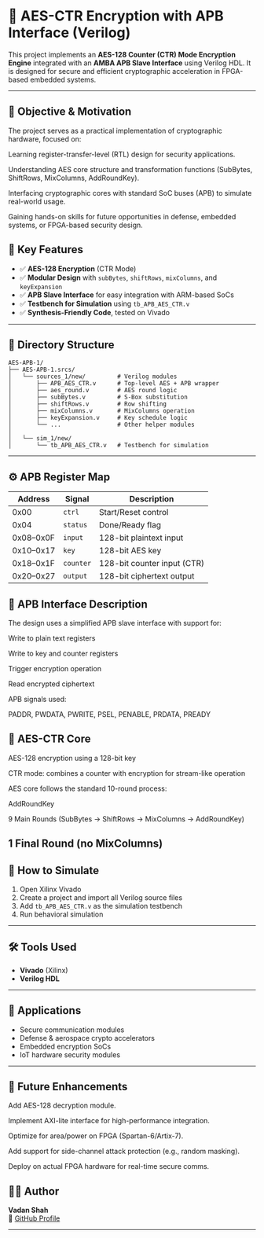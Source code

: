 # 🔐 AES-CTR Encryption with APB Interface (Verilog)

This project implements an **AES-128 Counter (CTR) Mode Encryption Engine** integrated with an **AMBA APB Slave Interface** using Verilog HDL. It is designed for secure and efficient cryptographic acceleration in FPGA-based embedded systems.

---

## 🎯 Objective & Motivation

The project serves as a practical implementation of cryptographic hardware, focused on:

Learning register-transfer-level (RTL) design for security applications.

Understanding AES core structure and transformation functions (SubBytes, ShiftRows, MixColumns, AddRoundKey).

Interfacing cryptographic cores with standard SoC buses (APB) to simulate real-world usage.

Gaining hands-on skills for future opportunities in defense, embedded systems, or FPGA-based security design.

## 🧠 Key Features

- ✅ **AES-128 Encryption** (CTR Mode)
- ✅ **Modular Design** with `subBytes`, `shiftRows`, `mixColumns`, and `keyExpansion`
- ✅ **APB Slave Interface** for easy integration with ARM-based SoCs
- ✅ **Testbench for Simulation** using `tb_APB_AES_CTR.v`
- ✅ **Synthesis-Friendly Code**, tested on Vivado 

---

## 📂 Directory Structure

```
AES-APB-1/
├── AES-APB-1.srcs/
│   └── sources_1/new/         # Verilog modules
│       ├── APB_AES_CTR.v      # Top-level AES + APB wrapper
│       ├── aes_round.v        # AES round logic
│       ├── subBytes.v         # S-Box substitution
│       ├── shiftRows.v        # Row shifting
│       ├── mixColumns.v       # MixColumns operation
│       ├── keyExpansion.v     # Key schedule logic
│       └── ...                # Other helper modules
│
│   └── sim_1/new/
│       └── tb_APB_AES_CTR.v   # Testbench for simulation
```

---

## ⚙️ APB Register Map

| Address | Signal        | Description                    |
|---------|---------------|--------------------------------|
| 0x00    | `ctrl`        | Start/Reset control            |
| 0x04    | `status`      | Done/Ready flag                |
| 0x08–0x0F | `input`     | 128-bit plaintext input        |
| 0x10–0x17 | `key`       | 128-bit AES key                |
| 0x18–0x1F | `counter`   | 128-bit counter input (CTR)    |
| 0x20–0x27 | `output`    | 128-bit ciphertext output      |

## 🔄 APB Interface Description

The design uses a simplified APB slave interface with support for:

Write to plain text registers

Write to key and counter registers

Trigger encryption operation

Read encrypted ciphertext

APB signals used:

PADDR, PWDATA, PWRITE, PSEL, PENABLE, PRDATA, PREADY

## 🔐 AES-CTR Core

AES-128 encryption using a 128-bit key

CTR mode: combines a counter with encryption for stream-like operation

AES core follows the standard 10-round process:

AddRoundKey

9 Main Rounds (SubBytes → ShiftRows → MixColumns → AddRoundKey)

1 Final Round (no MixColumns)
---

## 🚀 How to Simulate

1. Open Xilinx Vivado
2. Create a project and import all Verilog source files
3. Add `tb_APB_AES_CTR.v` as the simulation testbench
4. Run behavioral simulation

---

## 🛠️ Tools Used

- **Vivado** (Xilinx)
- **Verilog HDL**
---

## 📌 Applications

- Secure communication modules
- Defense & aerospace crypto accelerators
- Embedded encryption SoCs
- IoT hardware security modules

---
## 🚀 Future Enhancements

Add AES-128 decryption module.

Implement AXI-lite interface for high-performance integration.

Optimize for area/power on FPGA (Spartan-6/Artix-7).

Add support for side-channel attack protection (e.g., random masking).

Deploy on actual FPGA hardware for real-time secure comms.

## 🙋‍♂️ Author

**Vadan Shah**   
🔗 [GitHub Profile](https://github.com/VadanShah)

---


